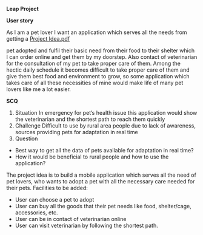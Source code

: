 **Leap Project**

**User story**

As I am a pet lover I want an application which serves all the needs from getting a [Project Idea.pdf](https://github.com/Sakshi-2672/leap-project/files/6564651/Project.Idea.pdf)

pet adopted and fulfil their basic need from their food to their shelter which I can 
order online and get them by my doorstep. Also contact of veterinarian for the 
consultation of my pet to take proper care of them. Among the hectic daily 
schedule it becomes difficult to take proper care of them and give them best food 
and environment to grow, so some application which takes care of all these 
necessities of mine would make life of many pet lovers like me a lot easier.


**SCQ**

1) Situation
In emergency for pet’s health issue this application would show the veterinarian 
and the shortest path to reach them quickly
2) Challenge
Difficult to use by rural area people due to lack of awareness, sources providing 
pets for adaptation in real time
3) Question
* Best way to get all the data of pets available for adaptation in real time?
* How it would be beneficial to rural people and how to use the application?

The project idea is to build a mobile application which serves all the need of pet 
lovers, who wants to adopt a pet with all the necessary care needed for their pets.
Facilities to be added:
* User can choose a pet to adopt
* User can buy all the goods that their pet needs like food, shelter/cage, 
accessories, etc.
* User can be in contact of veterinarian online
* User can visit veterinarian by following the shortest path.

